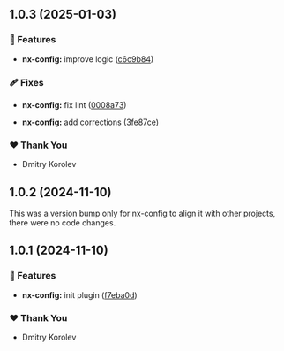 ## 1.0.3 (2025-01-03)

### 🚀 Features

- **nx-config:** improve logic ([c6c9b84](https://github.com/dg-korolev/nx-helpers/commit/c6c9b84))

### 🩹 Fixes

- **nx-config:** fix lint ([0008a73](https://github.com/dg-korolev/nx-helpers/commit/0008a73))

- **nx-config:** add corrections ([3fe87ce](https://github.com/dg-korolev/nx-helpers/commit/3fe87ce))

### ❤️ Thank You

- Dmitry Korolev

## 1.0.2 (2024-11-10)

This was a version bump only for nx-config to align it with other projects, there were no code changes.

## 1.0.1 (2024-11-10)

### 🚀 Features

- **nx-config:** init plugin ([f7eba0d](https://github.com/dg-korolev/nx-helpers/commit/f7eba0d))

### ❤️ Thank You

- Dmitry Korolev
